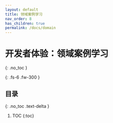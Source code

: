 ```yaml
---
layout: default
title: 领域案例学习
nav_order: 8
has_children: true
permalink: /docs/domain
---
```


# 开发者体验：领域案例学习
{: .no_toc }

{: .fs-6 .fw-300 }

## 目录
{: .no_toc .text-delta }

1. TOC
{:toc}
